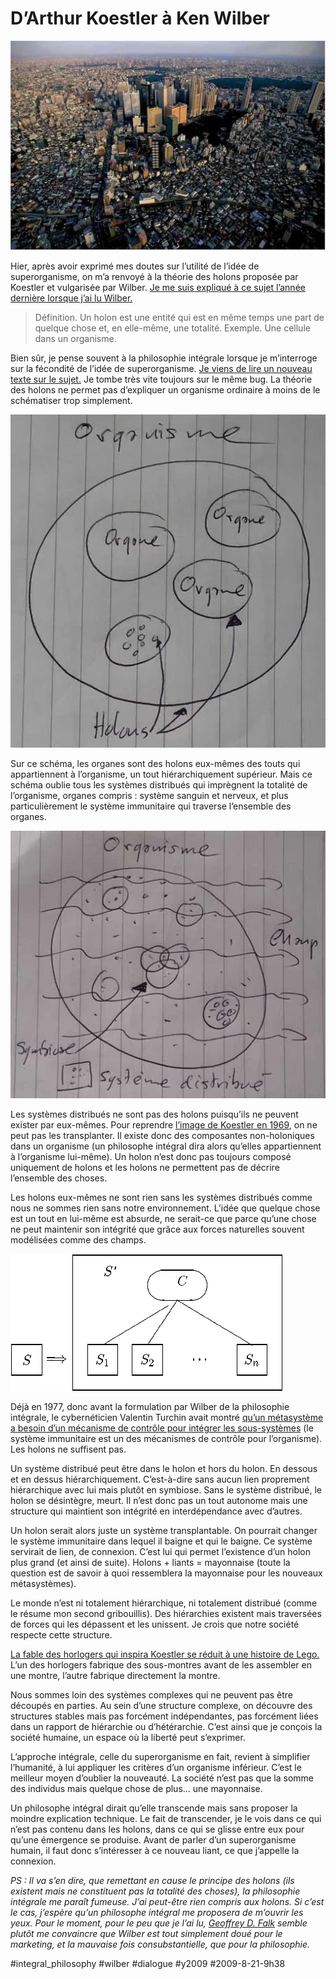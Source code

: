 # D’Arthur Koestler à Ken Wilber

![](_i/agglomerationtokyo1.webp)

Hier, après avoir exprimé mes doutes sur l’utilité de l’idée de superorganisme, on m’a renvoyé à la théorie des holons proposée par Koestler et vulgarisée par Wilber. [Je me suis expliqué à ce sujet l’année dernière lorsque j’ai lu Wilber.](../../2008/10/de-l%E2%80%99idealisme-a-la-complexite.md)

> Définition. Un holon est une entité qui est en même temps une part de quelque chose et, en elle-même, une totalité. Exemple. Une cellule dans un organisme.

Bien sûr, je pense souvent à la philosophie intégrale lorsque je m’interroge sur la fécondité de l’idée de superorganisme. [Je viens de lire un nouveau texte sur le sujet.](http://www.integralworld.net/edwards13.html) Je tombe très vite toujours sur le même bug. La théorie des holons ne permet pas d’expliquer un organisme ordinaire à moins de le schématiser trop simplement.

![holons](_i/holon1.webp)

Sur ce schéma, les organes sont des holons eux-mêmes des touts qui appartiennent à l’organisme, un tout hiérarchiquement supérieur. Mais ce schéma oublie tous les systèmes distribués qui imprègnent la totalité de l’organisme, organes compris : système sanguin et nerveux, et plus particulièrement le système immunitaire qui traverse l’ensemble des organes.

![holons + liant = mayonnaise](_i/holon2.webp)

Les systèmes distribués ne sont pas des holons puisqu’ils ne peuvent exister par eux-mêmes. Pour reprendre [l’image de Koestler en 1969](http://www.panarchy.org/koestler/holon.1969.html), on ne peut pas les transplanter. Il existe donc des composantes non-holoniques dans un organisme (un philosophe intégral dira alors qu’elles appartiennent à l’organisme lui-même). Un holon n’est donc pas toujours composé uniquement de holons et les holons ne permettent pas de décrire l’ensemble des choses.

Les holons eux-mêmes ne sont rien sans les systèmes distribués comme nous ne sommes rien sans notre environnement. L’idée que quelque chose est un tout en lui-même est absurde, ne serait-ce que parce qu’une chose ne peut maintenir son intégrité que grâce aux forces naturelles souvent modélisées comme des champs.

![Métasystème transition](_i/holon3.gif)

Déjà en 1977, donc avant la formulation par Wilber de la philosophie intégrale, le cybernéticien Valentin Turchin avait montré [qu’un métasystème a besoin d’un mécanisme de contrôle pour intégrer les sous-systèmes](http://pespmc1.vub.ac.be/MST.html) (le système immunitaire est un des mécanismes de contrôle pour l’organisme). Les holons ne suffisent pas.

Un système distribué peut être dans le holon et hors du holon. En dessous et en dessus hiérarchiquement. C’est-à-dire sans aucun lien proprement hiérarchique avec lui mais plutôt en symbiose. Sans le système distribué, le holon se désintègre, meurt. Il n’est donc pas un tout autonome mais une structure qui maintient son intégrité en interdépendance avec d’autres.

Un holon serait alors juste un système transplantable. On pourrait changer le système immunitaire dans lequel il baigne et qui le baigne. Ce système servirait de lien, de connexion. C’est lui qui permet l’existence d’un holon plus grand (et ainsi de suite). Holons + liants = mayonnaise (toute la question est de savoir à quoi ressemblera la mayonnaise pour les nouveaux métasystèmes).

Le monde n’est ni totalement hiérarchique, ni totalement distribué (comme le résume mon second gribouillis). Des hiérarchies existent mais traversées de forces qui les dépassent et les unissent. Je crois que notre société respecte cette structure.

[La fable des horlogers qui inspira Koestler se réduit à une histoire de Lego.](http://www.integralworld.net/edwards13.html) L’un des horlogers fabrique des sous-montres avant de les assembler en une montre, l’autre fabrique directement la montre.

Nous sommes loin des systèmes complexes qui ne peuvent pas être découpés en parties. Au sein d’une structure complexe, on découvre des structures stables mais pas forcément indépendantes, pas forcément liées dans un rapport de hiérarchie ou d’hétérarchie. C’est ainsi que je conçois la société humaine, un espace où la liberté peut s’exprimer.

L’approche intégrale, celle du superorganisme en fait, revient à simplifier l’humanité, à lui appliquer les critères d’un organisme inférieur. C’est le meilleur moyen d’oublier la nouveauté. La société n’est pas que la somme des individus mais quelque chose de plus… une mayonnaise.

Un philosophe intégral dirait qu’elle transcende mais sans proposer la moindre explication technique. Le fait de transcender, je le vois dans ce qui n’est pas contenu dans les holons, dans ce qui se glisse entre eux pour qu’une émergence se produise. Avant de parler d’un superorganisme humain, il faut donc s’intéresser à ce nouveau liant, ce que j’appelle la connexion.

*PS : Il va s’en dire, que remettant en cause le principe des holons (ils existent mais ne constituent pas la totalité des choses), la philosophie intégrale me paraît fumeuse. J’ai peut-être rien compris aux holons. Si c’est le cas, j’espère qu’un philosophe intégral me proposera de m’ouvrir les yeux. Pour le moment, pour le peu que je l’ai lu, [Geoffrey D. Falk](http://www.normaneinsteinbook.com/) semble plutôt me convaincre que Wilber est tout simplement doué pour le marketing, et la mauvaise fois consubstantielle, que pour la philosophie.*


#integral_philosophy #wilber #dialogue #y2009 #2009-8-21-9h38
